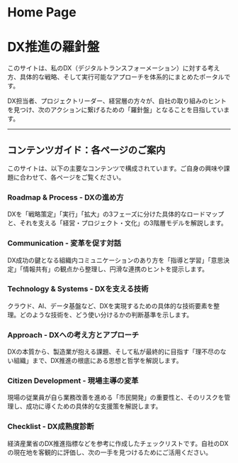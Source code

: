 # Home Page

# DX推進の羅針盤

このサイトは、私のDX（デジタルトランスフォーメーション）に対する考え方、具体的な戦略、そして実行可能なアプローチを体系的にまとめたポータルです。

DX担当者、プロジェクトリーダー、経営層の方々が、自社の取り組みのヒントを見つけ、次のアクションに繋げるための「羅針盤」となることを目指しています。

---

## コンテンツガイド：各ページのご案内

このサイトは、以下の主要なコンテンツで構成されています。ご自身の興味や課題に合わせて、各ページをご覧ください。

### Roadmap & Process - DXの進め方
DXを「戦略策定」「実行」「拡大」の3フェーズに分けた具体的なロードマップと、それを支える「経営・プロジェクト・文化」の3階層モデルを解説します。

### Communication - 変革を促す対話
DX成功の鍵となる組織内コミュニケーションのあり方を「指導と学習」「意思決定」「情報共有」の観点から整理し、円滑な連携のヒントを提示します。

### Technology & Systems - DXを支える技術
クラウド、AI、データ基盤など、DXを実現するための具体的な技術要素を整理。どのような技術を、どう使い分けるかの判断基準を示します。

### Approach - DXへの考え方とアプローチ
DXの本質から、製造業が抱える課題、そして私が最終的に目指す「理不尽のない組織」まで、DX推進の根底にある思想と哲学を解説します。

### Citizen Development - 現場主導の変革
現場の従業員が自ら業務改善を進める「市民開発」の重要性と、そのリスクを管理し、成功に導くための具体的な支援策を解説します。

### Checklist - DX成熟度診断
経済産業省のDX推進指標などを参考に作成したチェックリストです。自社のDXの現在地を客観的に評価し、次の一手を見つけるためにご活用ください。

